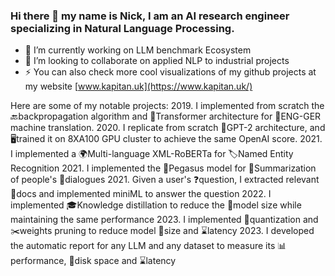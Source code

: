### Hi there 👋 my name is Nick, I am an AI research engineer specializing in Natural Language Processing.

- 🔭 I’m currently working on LLM benchmark Ecosystem
- 👯 I’m looking to collaborate on applied NLP to industrial projects
- ⚡ You can also check more cool visualizations  of my github projects at my website [www.kapitan.uk](https://www.kapitan.uk/)

Here are some of my notable projects:
2019. I implemented from scratch the 🔙backpropagation algorithm and 🤖Transformer architecture for 🔄ENG-GER machine translation.
2020. I replicate from scratch 📐GPT-2 architecture, and 🖥️trained it on 8XA100 GPU cluster to achieve the same OpenAI score.
2021. I implemented a 🌍Multi-language XML-RoBERTa for 🏷️Named Entity Recognition
2021. I implemented the 🐎Pegasus model for 📝Summarization of people's 💬dialogues
2021. Given a user's ❓question, I extracted relevant 📂docs and implemented miniML to answer the question
2022. I implemented 🎓Knowledge distillation to reduce the 🍃model size while maintaining the same performance
2023. I implemented 🎯quantization and ✂️weights pruning to reduce model 💾size and ⌛latency
2023. I developed the automatic report for any LLM and any dataset to measure its 📊performance, 💽disk space and ⌛latency
